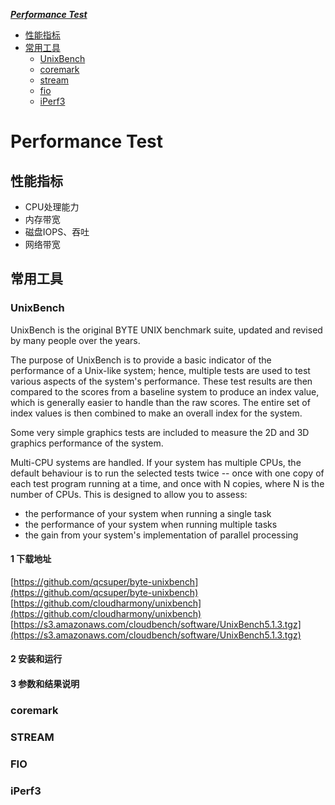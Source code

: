 ***[Performance Test]()***
- [性能指标]()
- [常用工具]()
  - [UnixBench]()
  - [coremark]()
  - [stream]()
  - [fio]()
  - [iPerf3]()
# Performance Test
## 性能指标
- CPU处理能力
- 内存带宽
- 磁盘IOPS、吞吐
- 网络带宽
## 常用工具
### UnixBench  
UnixBench is the original BYTE UNIX benchmark suite, updated and revised by many people over the years.  
  
The purpose of UnixBench is to provide a basic indicator of the performance of a Unix-like system; hence, multiple tests are used to test various aspects of the system's performance. These test results are then compared to the scores from a baseline system to produce an index value, which is generally easier to handle than the raw scores. The entire set of index values is then combined to make an overall index for the system.  
  
Some very simple graphics tests are included to measure the 2D and 3D graphics performance of the system.  
  
Multi-CPU systems are handled. If your system has multiple CPUs, the default behaviour is to run the selected tests twice -- once with one copy of each test program running at a time, and once with N copies, where N is the number of CPUs. This is designed to allow you to assess:  
- the performance of your system when running a single task
- the performance of your system when running multiple tasks
- the gain from your system's implementation of parallel processing
#### 1 下载地址
[https://github.com/qcsuper/byte-unixbench](https://github.com/qcsuper/byte-unixbench)
[https://github.com/cloudharmony/unixbench](https://github.com/cloudharmony/unixbench)
[https://s3.amazonaws.com/cloudbench/software/UnixBench5.1.3.tgz](https://s3.amazonaws.com/cloudbench/software/UnixBench5.1.3.tgz)
#### 2 安装和运行
#### 3 参数和结果说明

### coremark
### STREAM
### FIO
### iPerf3
